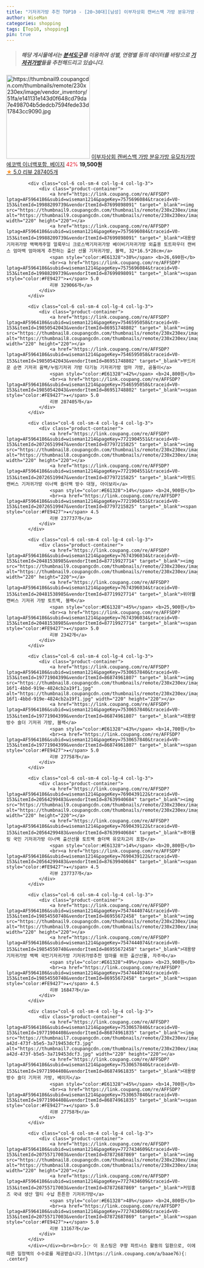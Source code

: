 ```yaml
---
title: "기저귀가방 추천 TOP10 - [20~30대][남성] 이부자상회 캔버스백 가방 분유가방 유모차가방 에코백 이너백포함, 베이지"
author: WiseMan
categories: shopping
tags: [Top10, shopping]
pin: true
---
```


> ##### 해당 게시물에서는 [**분석도구**](https://itemscout.io/)를 이용하여 **성별**, **연령별** 등의 데이터를 바탕으로 [**기저귀가방**](https://link.coupang.com/a/baae76)들을 추천해드리고 있습니다.
<div class="container"><div class="row">
            <div class="col-6 col-sm-4 col-lg-4 col-lg-3">
                <div class="product-container">
                    <a href="https://link.coupang.com/re/AFFSDP?lptag=AF5964186&subid=wiseman1214&pageKey=7587136132&traceid=V0-153&itemId=20041197713&vendorItemId=87137570453" target="_blank"><img src="https://thumbnail9.coupangcdn.com/thumbnails/remote/230x230ex/image/vendor_inventory/51fa/e141131e143d0f648cd79da7e498704b5dedcb7594fede33d17843cc9090.jpg" alt="https://thumbnail9.coupangcdn.com/thumbnails/remote/230x230ex/image/vendor_inventory/51fa/e141131e143d0f648cd79da7e498704b5dedcb7594fede33d17843cc9090.jpg" width="220" height="220"></a>
                    <a href="https://link.coupang.com/re/AFFSDP?lptag=AF5964186&subid=wiseman1214&pageKey=7587136132&traceid=V0-153&itemId=20041197713&vendorItemId=87137570453" target="_blank">이부자상회 캔버스백 가방 분유가방 유모차가방 에코백 이너백포함, 베이지</a>
                    <span style="color:#E61328">42%</span> <b>19,500원</b>
                    <br><a href="https://link.coupang.com/re/AFFSDP?lptag=AF5964186&subid=wiseman1214&pageKey=7587136132&traceid=V0-153&itemId=20041197713&vendorItemId=87137570453" target="_blank"><span style="color:#FE9427">★</span> 5.0
                    리뷰 287405개</a>
                </div>
            </div>
            
            <div class="col-6 col-sm-4 col-lg-4 col-lg-3">
                <div class="product-container">
                    <a href="https://link.coupang.com/re/AFFSDP?lptag=AF5964186&subid=wiseman1214&pageKey=7575696084&traceid=V0-153&itemId=19988209739&vendorItemId=87699898091" target="_blank"><img src="https://thumbnail9.coupangcdn.com/thumbnails/remote/230x230ex/image/vendor_inventory/f587/1254ef0455040fbcac64731e766b381c3e3ba8bb4f982c15b344c39e531d.jpg" alt="https://thumbnail9.coupangcdn.com/thumbnails/remote/230x230ex/image/vendor_inventory/f587/1254ef0455040fbcac64731e766b381c3e3ba8bb4f982c15b344c39e531d.jpg" width="220" height="220"></a>
                    <a href="https://link.coupang.com/re/AFFSDP?lptag=AF5964186&subid=wiseman1214&pageKey=7575696084&traceid=V0-153&itemId=19988209739&vendorItemId=87699898091" target="_blank">대용량 기저귀가방 백팩캐주얼 얼룩무늬 크로스백기저귀가방 베이비기저귀가방 외출용 토트파우더 캔버스 엄마백 엄마에게 추천하는 출산 선물 기저귀가방, 블랙, 32*16.5*28cm</a>
                    <span style="color:#E61328">38%</span> <b>26,690원</b>
                    <br><a href="https://link.coupang.com/re/AFFSDP?lptag=AF5964186&subid=wiseman1214&pageKey=7575696084&traceid=V0-153&itemId=19988209739&vendorItemId=87699898091" target="_blank"><span style="color:#FE9427">★</span> 5.0
                    리뷰 329066개</a>
                </div>
            </div>
            
            <div class="col-6 col-sm-4 col-lg-4 col-lg-3">
                <div class="product-container">
                    <a href="https://link.coupang.com/re/AFFSDP?lptag=AF5964186&subid=wiseman1214&pageKey=7546595058&traceid=V0-153&itemId=19850542043&vendorItemId=86951748802" target="_blank"><img src="https://thumbnail8.coupangcdn.com/thumbnails/remote/230x230ex/image/vendor_inventory/556b/62ffd8b40a457b83542e66529ba42b6eb2d925f72a81013a1395a35f4d73.jpg" alt="https://thumbnail8.coupangcdn.com/thumbnails/remote/230x230ex/image/vendor_inventory/556b/62ffd8b40a457b83542e66529ba42b6eb2d925f72a81013a1395a35f4d73.jpg" width="220" height="220"></a>
                    <a href="https://link.coupang.com/re/AFFSDP?lptag=AF5964186&subid=wiseman1214&pageKey=7546595058&traceid=V0-153&itemId=19850542043&vendorItemId=86951748802" target="_blank">부드러운 순면 기저귀 윰백/누빔기저귀 가방 다기능 기저귀가방 엄마 가방, 곰돌이</a>
                    <span style="color:#E61328">42%</span> <b>24,800원</b>
                    <br><a href="https://link.coupang.com/re/AFFSDP?lptag=AF5964186&subid=wiseman1214&pageKey=7546595058&traceid=V0-153&itemId=19850542043&vendorItemId=86951748802" target="_blank"><span style="color:#FE9427">★</span> 5.0
                    리뷰 287405개</a>
                </div>
            </div>
            
            <div class="col-6 col-sm-4 col-lg-4 col-lg-3">
                <div class="product-container">
                    <a href="https://link.coupang.com/re/AFFSDP?lptag=AF5964186&subid=wiseman1214&pageKey=7721904551&traceid=V0-153&itemId=20726519947&vendorItemId=87797215825" target="_blank"><img src="https://thumbnail8.coupangcdn.com/thumbnails/remote/230x230ex/image/vendor_inventory/5642/07bd920b4c7ec108213c026be4a522a44898367b47271518ac077d0ec9f0.jpg" alt="https://thumbnail8.coupangcdn.com/thumbnails/remote/230x230ex/image/vendor_inventory/5642/07bd920b4c7ec108213c026be4a522a44898367b47271518ac077d0ec9f0.jpg" width="220" height="220"></a>
                    <a href="https://link.coupang.com/re/AFFSDP?lptag=AF5964186&subid=wiseman1214&pageKey=7721904551&traceid=V0-153&itemId=20726519947&vendorItemId=87797215825" target="_blank">마렝드 캔버스 기저귀가방 이너백 숄더백 방수 대형, 아이보리</a>
                    <span style="color:#E61328">14%</span> <b>24,900원</b>
                    <br><a href="https://link.coupang.com/re/AFFSDP?lptag=AF5964186&subid=wiseman1214&pageKey=7721904551&traceid=V0-153&itemId=20726519947&vendorItemId=87797215825" target="_blank"><span style="color:#FE9427">★</span> 4.5
                    리뷰 237737개</a>
                </div>
            </div>
            
            <div class="col-6 col-sm-4 col-lg-4 col-lg-3">
                <div class="product-container">
                    <a href="https://link.coupang.com/re/AFFSDP?lptag=AF5964186&subid=wiseman1214&pageKey=7674396034&traceid=V0-153&itemId=20481538985&vendorItemId=87719927714" target="_blank"><img src="https://thumbnail9.coupangcdn.com/thumbnails/remote/230x230ex/image/vendor_inventory/a9ef/44e75a245173de81b3d09fd16d802ac9d4ad2c537d0f9c49759cd2c97715.jpg" alt="https://thumbnail9.coupangcdn.com/thumbnails/remote/230x230ex/image/vendor_inventory/a9ef/44e75a245173de81b3d09fd16d802ac9d4ad2c537d0f9c49759cd2c97715.jpg" width="220" height="220"></a>
                    <a href="https://link.coupang.com/re/AFFSDP?lptag=AF5964186&subid=wiseman1214&pageKey=7674396034&traceid=V0-153&itemId=20481538985&vendorItemId=87719927714" target="_blank">위아웰 캔버스 기저귀 가방 토트백, 블랙</a>
                    <span style="color:#E61328">45%</span> <b>25,900원</b>
                    <br><a href="https://link.coupang.com/re/AFFSDP?lptag=AF5964186&subid=wiseman1214&pageKey=7674396034&traceid=V0-153&itemId=20481538985&vendorItemId=87719927714" target="_blank"><span style="color:#FE9427">★</span> 5.0
                    리뷰 2342개</a>
                </div>
            </div>
            
            <div class="col-6 col-sm-4 col-lg-4 col-lg-3">
                <div class="product-container">
                    <a href="https://link.coupang.com/re/AFFSDP?lptag=AF5964186&subid=wiseman1214&pageKey=7530657840&traceid=V0-153&itemId=19771904399&vendorItemId=86874961807" target="_blank"><img src="https://thumbnail8.coupangcdn.com/thumbnails/remote/230x230ex/image/retail/images/2023/08/14/15/9/7c3099c5-16f1-4bbd-919e-4824cb2a19f1.jpg" alt="https://thumbnail8.coupangcdn.com/thumbnails/remote/230x230ex/image/retail/images/2023/08/14/15/9/7c3099c5-16f1-4bbd-919e-4824cb2a19f1.jpg" width="220" height="220"></a>
                    <a href="https://link.coupang.com/re/AFFSDP?lptag=AF5964186&subid=wiseman1214&pageKey=7530657840&traceid=V0-153&itemId=19771904399&vendorItemId=86874961807" target="_blank">대용량 방수 숄더 기저귀 가방, 블랙</a>
                    <span style="color:#E61328">43%</span> <b>14,700원</b>
                    <br><a href="https://link.coupang.com/re/AFFSDP?lptag=AF5964186&subid=wiseman1214&pageKey=7530657840&traceid=V0-153&itemId=19771904399&vendorItemId=86874961807" target="_blank"><span style="color:#FE9427">★</span> 5.0
                    리뷰 27758개</a>
                </div>
            </div>
            
            <div class="col-6 col-sm-4 col-lg-4 col-lg-3">
                <div class="product-container">
                    <a href="https://link.coupang.com/re/AFFSDP?lptag=AF5964186&subid=wiseman1214&pageKey=7690439122&traceid=V0-153&itemId=20564299483&vendorItemId=87639940684" target="_blank"><img src="https://thumbnail9.coupangcdn.com/thumbnails/remote/230x230ex/image/vendor_inventory/6bc1/97fee882c9a22feee9db2d4018f02a03e31c7e1840106221faace7751164.jpg" alt="https://thumbnail9.coupangcdn.com/thumbnails/remote/230x230ex/image/vendor_inventory/6bc1/97fee882c9a22feee9db2d4018f02a03e31c7e1840106221faace7751164.jpg" width="220" height="220"></a>
                    <a href="https://link.coupang.com/re/AFFSDP?lptag=AF5964186&subid=wiseman1214&pageKey=7690439122&traceid=V0-153&itemId=20564299483&vendorItemId=87639940684" target="_blank">퓨어몰링 국민 기저귀가방 이너백 출산선물 토트백 숄더백 유모차고리 포함</a>
                    <span style="color:#E61328">14%</span> <b>20,800원</b>
                    <br><a href="https://link.coupang.com/re/AFFSDP?lptag=AF5964186&subid=wiseman1214&pageKey=7690439122&traceid=V0-153&itemId=20564299483&vendorItemId=87639940684" target="_blank"><span style="color:#FE9427">★</span> 4.5
                    리뷰 237737개</a>
                </div>
            </div>
            
            <div class="col-6 col-sm-4 col-lg-4 col-lg-3">
                <div class="product-container">
                    <a href="https://link.coupang.com/re/AFFSDP?lptag=AF5964186&subid=wiseman1214&pageKey=7547444074&traceid=V0-153&itemId=19854550740&vendorItemId=86955672458" target="_blank"><img src="https://thumbnail9.coupangcdn.com/thumbnails/remote/230x230ex/image/vendor_inventory/449b/a679a114c0f9c5d01e7749df22a90aeb8b3c375cd75c418cad6de19f87bd.jpeg" alt="https://thumbnail9.coupangcdn.com/thumbnails/remote/230x230ex/image/vendor_inventory/449b/a679a114c0f9c5d01e7749df22a90aeb8b3c375cd75c418cad6de19f87bd.jpeg" width="220" height="220"></a>
                    <a href="https://link.coupang.com/re/AFFSDP?lptag=AF5964186&subid=wiseman1214&pageKey=7547444074&traceid=V0-153&itemId=19854550740&vendorItemId=86955672458" target="_blank">대용량 기저귀가방 백팩 국민기저귀가방 기저귀가방추천 엄마를 위한 출산선물, 자주색</a>
                    <span style="color:#E61328">49%</span> <b>23,900원</b>
                    <br><a href="https://link.coupang.com/re/AFFSDP?lptag=AF5964186&subid=wiseman1214&pageKey=7547444074&traceid=V0-153&itemId=19854550740&vendorItemId=86955672458" target="_blank"><span style="color:#FE9427">★</span> 4.5
                    리뷰 16847개</a>
                </div>
            </div>
            
            <div class="col-6 col-sm-4 col-lg-4 col-lg-3">
                <div class="product-container">
                    <a href="https://link.coupang.com/re/AFFSDP?lptag=AF5964186&subid=wiseman1214&pageKey=7530657840&traceid=V0-153&itemId=19771904408&vendorItemId=86874961835" target="_blank"><img src="https://thumbnail7.coupangcdn.com/thumbnails/remote/230x230ex/image/retail/images/2023/08/14/15/5/d28aae86-a42d-473f-b5e5-3a719453dcf3.jpg" alt="https://thumbnail7.coupangcdn.com/thumbnails/remote/230x230ex/image/retail/images/2023/08/14/15/5/d28aae86-a42d-473f-b5e5-3a719453dcf3.jpg" width="220" height="220"></a>
                    <a href="https://link.coupang.com/re/AFFSDP?lptag=AF5964186&subid=wiseman1214&pageKey=7530657840&traceid=V0-153&itemId=19771904408&vendorItemId=86874961835" target="_blank">대용량 방수 숄더 기저귀 가방, 베이지</a>
                    <span style="color:#E61328">45%</span> <b>14,700원</b>
                    <br><a href="https://link.coupang.com/re/AFFSDP?lptag=AF5964186&subid=wiseman1214&pageKey=7530657840&traceid=V0-153&itemId=19771904408&vendorItemId=86874961835" target="_blank"><span style="color:#FE9427">★</span> 5.0
                    리뷰 27758개</a>
                </div>
            </div>
            
            <div class="col-6 col-sm-4 col-lg-4 col-lg-3">
                <div class="product-container">
                    <a href="https://link.coupang.com/re/AFFSDP?lptag=AF5964186&subid=wiseman1214&pageKey=7727434609&traceid=V0-153&itemId=20755717003&vendorItemId=87872687869" target="_blank"><img src="https://thumbnail8.coupangcdn.com/thumbnails/remote/230x230ex/image/vendor_inventory/0695/6dd381d18b7304f9383c9c14e842e4d994c1738de936e4389eb065e796a7.jpg" alt="https://thumbnail8.coupangcdn.com/thumbnails/remote/230x230ex/image/vendor_inventory/0695/6dd381d18b7304f9383c9c14e842e4d994c1738de936e4389eb065e796a7.jpg" width="220" height="220"></a>
                    <a href="https://link.coupang.com/re/AFFSDP?lptag=AF5964186&subid=wiseman1214&pageKey=7727434609&traceid=V0-153&itemId=20755717003&vendorItemId=87872687869" target="_blank">커밍홈즈 국내 생산 멀티 수납 튼튼한 기저귀가방</a>
                    <span style="color:#E61328">48%</span> <b>24,800원</b>
                    <br><a href="https://link.coupang.com/re/AFFSDP?lptag=AF5964186&subid=wiseman1214&pageKey=7727434609&traceid=V0-153&itemId=20755717003&vendorItemId=87872687869" target="_blank"><span style="color:#FE9427">★</span> 5.0
                    리뷰 13167개</a>
                </div>
            </div>
            </div></div><br><br>[👉 이 포스팅은 쿠팡 파트너스 활동의 일환으로, 이에 따른 일정액의 수수료를 제공받습니다.](https://link.coupang.com/a/baae76){: .center}
